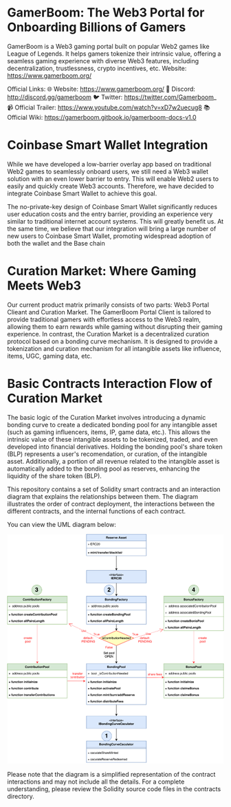 # GamerBoom: The Web3 Portal for Onboarding Billions of Gamers
GamerBoom is a Web3 gaming portal built on popular Web2 games like League of Legends. It helps gamers tokenize their intrinsic value, offering a seamless gaming experience with diverse Web3 features, including decentralization, trustlessness, crypto incentives, etc.
 Website: https://www.gamerboom.org/

Official Links:
🌐 Website: https://www.gamerboom.org/
🎉 Discord: http://discord.gg/gamerboom
🐦 Twitter: https://twitter.com/Gamerboom_
📹 Official Trailer: https://www.youtube.com/watch?v=xD7w2uecug8
📚 Official Wiki: https://gamerboom.gitbook.io/gamerboom-docs-v1.0

# Coinbase Smart Wallet Integration
While we have developed a low-barrier overlay app based on traditional Web2 games to seamlessly onboard users, we still need a Web3 wallet solution with an even lower barrier to entry. This will enable Web2 users to easily and quickly create Web3 accounts. Therefore, we have decided to integrate Coinbase Smart Wallet to achieve this goal.

The no-private-key design of Coinbase Smart Wallet significantly reduces user education costs and the entry barrier, providing an experience very similar to traditional internet account systems. This will greatly benefit us. At the same time, we believe that our integration will bring a large number of new users to Coinbase Smart Wallet, promoting widespread adoption of both the wallet and the Base chain

# Curation Market: Where Gaming Meets Web3
Our current product matrix primarily consists of two parts: Web3 Portal Clieant and Curation Market. The GamerBoom Portal Client is tailored to provide traditional gamers with effortless access to the Web3 realm, allowing them to earn rewards while gaming without disrupting their gaming experience. In contrast, the Curation Market is a decentralized curation protocol based on a bonding curve mechanism. It is designed to provide a tokenization and curation mechanism for all intangible assets like influence, items, UGC, gaming data, etc.

# Basic Contracts Interaction Flow of Curation Market
The basic logic of the Curation Market involves introducing a dynamic bonding curve to create a dedicated bonding pool for any intangible asset (such as gaming influencers, items, IP, game data, etc.). This allows the intrinsic value of these intangible assets to be tokenized, traded, and even developed into financial derivatives. Holding the bonding pool's share token (BLP) represents a user's recomendation, or curation, of the intangible asset. Additionally, a portion of all revenue related to the intangible asset is automatically added to the bonding pool as reserves, enhancing the liquidity of the share token (BLP).

This repository contains a set of Solidity smart contracts and an interaction diagram that explains the relationships between them. The diagram illustrates the order of contract deployment, the interactions between the different contracts, and the internal functions of each contract.

You can view the UML diagram below:

![Contract Interaction Flow](./ContractsInteractionFlow.drawio.svg)

Please note that the diagram is a simplified representation of the contract interactions and may not include all the details. For a complete understanding, please review the Solidity source code files in the contracts directory.


